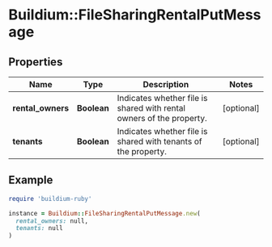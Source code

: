 # Buildium::FileSharingRentalPutMessage

## Properties

| Name | Type | Description | Notes |
| ---- | ---- | ----------- | ----- |
| **rental_owners** | **Boolean** | Indicates whether file is shared with rental owners of the property. | [optional] |
| **tenants** | **Boolean** | Indicates whether file is shared with tenants of the property. | [optional] |

## Example

```ruby
require 'buildium-ruby'

instance = Buildium::FileSharingRentalPutMessage.new(
  rental_owners: null,
  tenants: null
)
```

